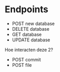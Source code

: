 

# Endpoints

* POST new database
* DELETE database
* GET database 
* UPDATE database

Hoe interacten deze 2?
* POST commit
* POST file


